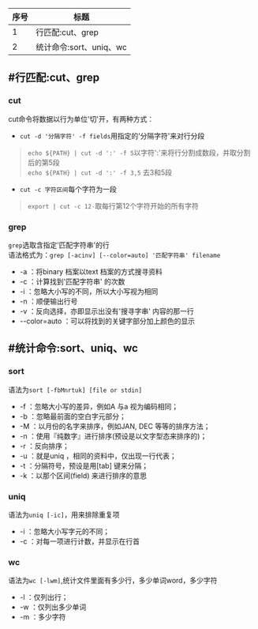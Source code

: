 序号|标题
--|--
1|行匹配:cut、grep
2|统计命令:sort、uniq、wc

## #行匹配:cut、grep
### cut
cut命令将数据以行为单位'切'开，有两种方式：
* `cut -d '分隔字符' -f fields`用指定的'分隔字符'来对行分段
>`echo ${PATH} | cut -d ':' -f 5`以字符':'来将行分割成数段，并取分割后的第5段  
>`echo ${PATH} | cut -d ':' -f 3,5` 去3和5段
* `cut -c 字符区间`每个字符为一段
>`export | cut -c 12-`取每行第12个字符开始的所有字符
### grep
`grep`选取含指定'匹配字符串'的行  
语法格式为：`grep [-acinv] [--color=auto] '匹配字符串' filename`
* -a ：将binary 档案以text 档案的方式搜寻资料
* -c ：计算找到'匹配字符串' 的次数
* -i ：忽略大小写的不同，所以大小写视为相同
* -n ：顺便输出行号
* -v ：反向选择，亦即显示出没有'搜寻字串' 内容的那一行
* --color=auto ：可以将找到的关键字部分加上颜色的显示
## #统计命令:sort、uniq、wc
### sort
语法为`sort [-fbMnrtuk] [file or stdin]`
* -f ：忽略大小写的差异，例如A 与a 视为编码相同；
* -b ：忽略最前面的空白字元部分；
* -M ：以月份的名字来排序，例如JAN, DEC 等等的排序方法；
* -n ：使用『纯数字』进行排序(预设是以文字型态来排序的)；
* -r ：反向排序；
* -u ：就是uniq ，相同的资料中，仅出现一行代表；
* -t ：分隔符号，预设是用[tab] 键来分隔；
* -k ：以那个区间(field) 来进行排序的意思
### uniq
语法为`uniq [-ic]`，用来排除重复项
* -i ：忽略大小写字元的不同；
* -c ：对每一项进行计数，并显示在行首

### wc
语法为`wc [-lwm]`,统计文件里面有多少行，多少单词word，多少字符
* -l ：仅列出行；
* -w ：仅列出多少单词
* -m ：多少字符
